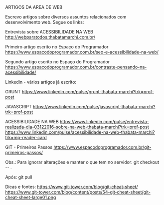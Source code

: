 ARTIGOS DA AREA DE WEB

Escrevo artigos sobre diversos assuntos relacionados com desenvolvimento web. Segue os links:

Entrevista sobre ACESSIBILIDADE NA WEB
http://webparatodos.thabatamarchi.com.br/

Primeiro artigo escrito no Espaço do Programador
https://www.espacodoprogramador.com.br/seo-e-acessibilidade-na-web/

Segundo artigo escrito no Espaço do Programador
https://www.espacodoprogramador.com.br/contraste-pensando-na-acessibilidade/


Linkedin - vários artigos já escrito:

GRUNT
https://www.linkedin.com/pulse/grunt-thabata-marchi?trk=prof-post


JAVASCRIPT
https://www.linkedin.com/pulse/javascript-thabata-marchi?trk=prof-post


ACESSIBILIDADE NA WEB
https://www.linkedin.com/pulse/entrevista-realizada-dia-03122016-sobre-na-web-thabata-marchi?trk=prof-post
https://www.linkedin.com/pulse/acessibilidade-na-web-thabata-marchi?trk=mp-reader-card


GIT - Primeiros Passos
https://www.espacodoprogramador.com.br/git-primeiros-passos/

Obs.:
Para ignorar alterações e manter o que tem no servidor: 
git checkout -- . 

Após: git pull 


Dicas e fontes:
https://www.git-tower.com/blog/git-cheat-sheet/
https://www.git-tower.com/blog/content/posts/54-git-cheat-sheet/git-cheat-sheet-large01.png

